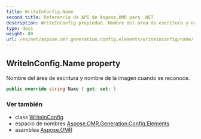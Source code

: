 ```yaml
---
title: WriteInConfig.Name
second_title: Referencia de API de Aspose.OMR para .NET
description: WriteInConfig propiedad. Nombre del área de escritura y nombre de la imagen cuando se reconoce.
type: docs
weight: 80
url: /es/net/aspose.omr.generation.config.elements/writeinconfig/name/
---
```

## WriteInConfig.Name property

Nombre del área de escritura y nombre de la imagen cuando se reconoce.

```csharp
public override string Name { get; set; }
```

### Ver también

* class [WriteInConfig](../)
* espacio de nombres [Aspose.OMR.Generation.Config.Elements](../../writeinconfig/)
* asamblea [Aspose.OMR](../../../)



